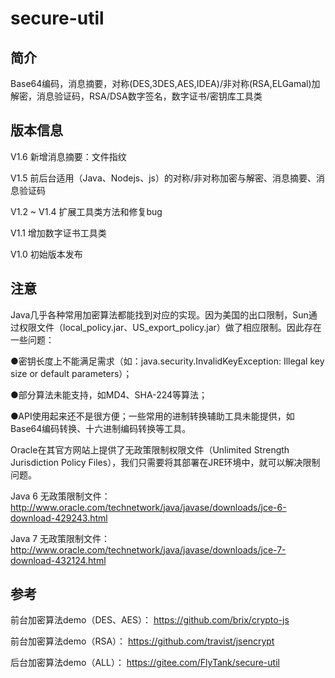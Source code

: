 # secure-util
## 简介

Base64编码，消息摘要，对称(DES,3DES,AES,IDEA)/非对称(RSA,ELGamal)加解密，消息验证码，RSA/DSA数字签名，数字证书/密钥库工具类

## 版本信息

V1.6 新增消息摘要：文件指纹

V1.5 前后台适用（Java、Nodejs、js）的对称/非对称加密与解密、消息摘要、消息验证码

V1.2 ~ V1.4 扩展工具类方法和修复bug

V1.1 增加数字证书工具类

V1.0 初始版本发布


## 注意
Java几乎各种常用加密算法都能找到对应的实现。因为美国的出口限制，Sun通过权限文件（local_policy.jar、US_export_policy.jar）做了相应限制。因此存在一些问题：

●密钥长度上不能满足需求（如：java.security.InvalidKeyException: Illegal key size or default parameters）；

●部分算法未能支持，如MD4、SHA-224等算法；

●API使用起来还不是很方便；一些常用的进制转换辅助工具未能提供，如Base64编码转换、十六进制编码转换等工具。

Oracle在其官方网站上提供了无政策限制权限文件（Unlimited Strength Jurisdiction Policy Files），我们只需要将其部署在JRE环境中，就可以解决限制问题。

Java 6 无政策限制文件：
http://www.oracle.com/technetwork/java/javase/downloads/jce-6-download-429243.html

Java 7 无政策限制文件：
http://www.oracle.com/technetwork/java/javase/downloads/jce-7-download-432124.html

## 参考

前台加密算法demo（DES、AES）：
https://github.com/brix/crypto-js

前台加密算法demo（RSA）：
https://github.com/travist/jsencrypt

后台加密算法demo（ALL）：
https://gitee.com/FlyTank/secure-util